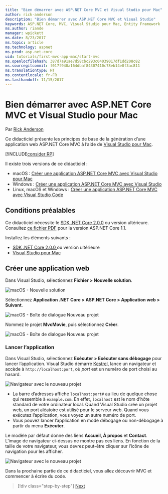 ```yaml
---
title: "Bien démarrer avec ASP.NET Core MVC et Visual Studio pour Mac"
author: rick-anderson
description: "Bien démarrer avec ASP.NET Core MVC et Visual Studio"
keywords: ASP.NET Core, MVC, Visual Studio pour Mac, Entity Framework
ms.author: riande
manager: wpickett
ms.date: 8/23/2017
ms.topic: article
ms.technology: aspnet
ms.prod: asp.net-core
uid: tutorials/first-mvc-app-mac/start-mvc
ms.openlocfilehash: 387d7a91ae7d58cbc293c04039017df1dd208c82
ms.sourcegitcommit: f017f940a164dbaf84307410c78eb14e0f3ac811
ms.translationtype: HT
ms.contentlocale: fr-FR
ms.lasthandoff: 11/15/2017
---
```

# <a name="getting-started-with-aspnet-core-mvc-and-visual-studio-for-mac"></a>Bien démarrer avec ASP.NET Core MVC et Visual Studio pour Mac

Par [Rick Anderson](https://twitter.com/RickAndMSFT)

Ce didacticiel présente les principes de base de la génération d’une application web ASP.NET Core MVC à l’aide de [Visual Studio pour Mac](https://www.visualstudio.com/vs/visual-studio-mac/). 

[!INCLUDE[consider RP](../../includes/razor.md)]

Il existe trois versions de ce didacticiel :

* macOS : [Créer une application ASP.NET Core MVC avec Visual Studio pour Mac](xref:tutorials/first-mvc-app-mac/start-mvc)
* Windows : [Créer une application ASP.NET Core MVC avec Visual Studio](xref:tutorials/first-mvc-app/start-mvc)
* Linux, macOS et Windows : [Créer une application ASP.NET Core MVC avec Visual Studio Code](xref:tutorials/first-mvc-app-xplat/start-mvc)

## <a name="prerequisites"></a>Conditions préalables

Ce didacticiel nécessite le [SDK .NET Core 2.0.0](https://www.microsoft.com/net/core) ou version ultérieure. Consultez [ce fichier PDF](https://github.com/aspnet/Docs/blob/master/aspnetcore/tutorials/first-mvc-app-mac/start-mvc/8-23-17.pdf) pour la version ASP.NET Core 1.1.

Installez les éléments suivants :

- [SDK .NET Core 2.0.0 ](https://www.microsoft.com/net/core) ou version ultérieure
- [Visual Studio pour Mac](https://www.visualstudio.com/vs/visual-studio-mac/)

## <a name="create-a-web-app"></a>Créer une application web

Dans Visual Studio, sélectionnez **Fichier > Nouvelle solution**.

![macOS - Nouvelle solution](../first-web-api-mac/_static/sln.png)

Sélectionnez **Application .NET Core > ASP.NET Core > Application web > Suivant**.

![macOS - Boîte de dialogue Nouveau projet](start-mvc/1.png)

Nommez le projet **MvcMovie**, puis sélectionnez **Créer**.

![macOS - Boîte de dialogue Nouveau projet](start-mvc/2.png)

### <a name="launch-the-app"></a>Lancer l’application

Dans Visual Studio, sélectionnez **Exécuter > Exécuter sans débogage** pour lancer l’application. Visual Studio démarre [Kestrel](xref:fundamentals/servers/index#Kestrel), lance un navigateur et accède à `http://localhost:port`, où *port* est un numéro de port choisi au hasard.

![Navigateur avec le nouveau projet](start-mvc/b1.png)

* La barre d’adresses affiche `localhost:port#` au lieu de quelque chose qui ressemble à `example.com`. En effet, `localhost` est le nom d’hôte standard de votre ordinateur local. Quand Visual Studio crée un projet web, un port aléatoire est utilisé pour le serveur web. Quand vous exécutez l’application, vous voyez un autre numéro de port.
* Vous pouvez lancer l’application en mode débogage ou non-débogage à partir du menu **Exécuter**.

Le modèle par défaut donne des liens **Accueil, À propos** et **Contact**. L’image de navigateur ci-dessus ne montre pas ces liens. En fonction de la taille de votre navigateur, vous devrez peut-être cliquer sur l’icône de navigation pour les afficher.

![Navigateur avec le nouveau projet](start-mvc/b2.png)

Dans la prochaine partie de ce didacticiel, vous allez découvrir MVC et commencer à écrire du code.

>[!div class="step-by-step"]
[Next](adding-controller.md)  
